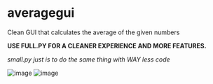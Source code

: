 # averagegui
Clean GUI that calculates the average of the given numbers

**USE FULL.PY FOR A CLEANER EXPERIENCE AND MORE FEATURES.**

*small.py just is to do the same thing with WAY less code*

![image](https://github.com/fin-github/averagegui/assets/70870542/5e681a64-5ba8-4e2a-a2a5-f1a308a5530d)
![image](https://github.com/fin-github/averagegui/assets/70870542/9ee9756a-3a14-448b-94b7-919c7cfe7585)
